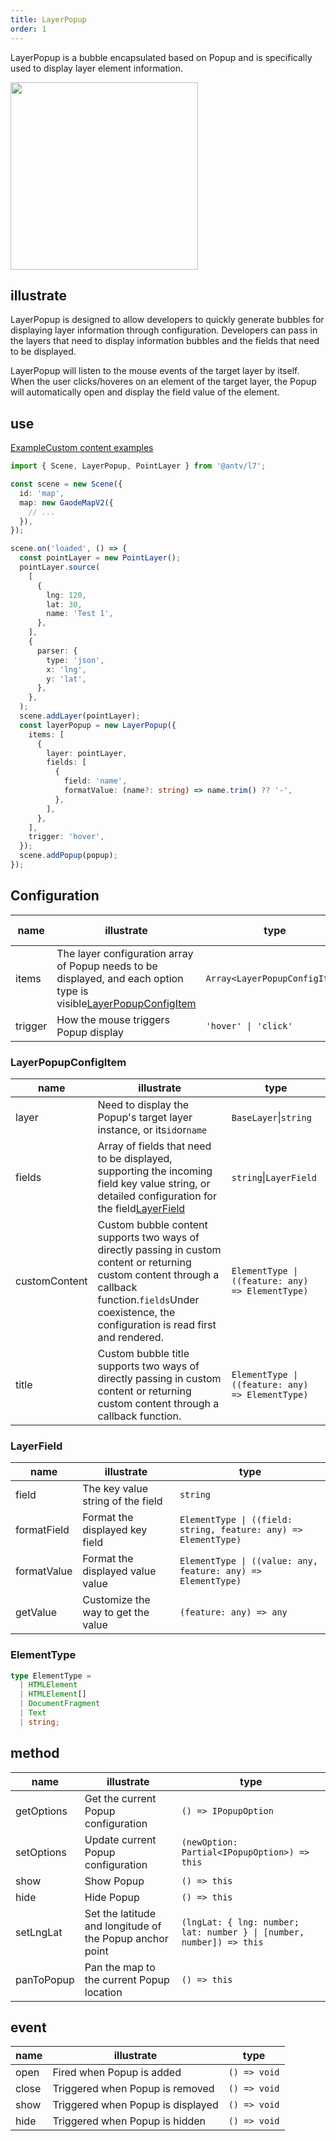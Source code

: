 ```yaml
---
title: LayerPopup
order: 1
---
```


LayerPopup is a bubble encapsulated based on Popup and is specifically used to display layer element information.

<img src="https://gw.alipayobjects.com/mdn/rms_816329/afts/img/A*HC6BT6v3YRIAAAAAAAAAAAAAARQnAQ" width="300"/>

## illustrate

LayerPopup is designed to allow developers to quickly generate bubbles for displaying layer information through configuration. Developers can pass in the layers that need to display information bubbles and the fields that need to be displayed.

LayerPopup will listen to the mouse events of the target layer by itself. When the user clicks/hoveres on an element of the target layer, the Popup will automatically open and display the field value of the element.

## use

[Example](/examples/component/popup#layerpopup)[Custom content examples](/zh/examples/component/popup/#customContent)

```ts
import { Scene, LayerPopup, PointLayer } from '@antv/l7';

const scene = new Scene({
  id: 'map',
  map: new GaodeMapV2({
    // ...
  }),
});

scene.on('loaded', () => {
  const pointLayer = new PointLayer();
  pointLayer.source(
    [
      {
        lng: 120,
        lat: 30,
        name: 'Test 1',
      },
    ],
    {
      parser: {
        type: 'json',
        x: 'lng',
        y: 'lat',
      },
    },
  );
  scene.addLayer(pointLayer);
  const layerPopup = new LayerPopup({
    items: [
      {
        layer: pointLayer,
        fields: [
          {
            field: 'name',
            formatValue: (name?: string) => name.trim() ?? '-',
          },
        ],
      },
    ],
    trigger: 'hover',
  });
  scene.addPopup(popup);
});
```

## Configuration

| name    | illustrate                                                                                                                                 | type                          | default value |
| ------- | ------------------------------------------------------------------------------------------------------------------------------------------ | ----------------------------- | ------------- |
| items   | The layer configuration array of Popup needs to be displayed, and each option type is visible[LayerPopupConfigItem](#layerpopupconfigitem) | `Array<LayerPopupConfigItem>` | `[]`          |
| trigger | How the mouse triggers Popup display                                                                                                       | `'hover' \| 'click'`          | `'hover'`     |

### LayerPopupConfigItem

| name          | illustrate                                                                                                                                                                                                     | type                                             |
| ------------- | -------------------------------------------------------------------------------------------------------------------------------------------------------------------------------------------------------------- | ------------------------------------------------ |
| layer         | Need to display the Popup's target layer instance, or its`id`or`name`                                                                                                                                          | `BaseLayer`\|`string`                            |
| fields        | Array of fields that need to be displayed, supporting the incoming field key value string, or detailed configuration for the field[LayerField](#layerfield)                                                    | `string`\|`LayerField`                           |
| customContent | Custom bubble content supports two ways of directly passing in custom content or returning custom content through a callback function.`fields`Under coexistence, the configuration is read first and rendered. | `ElementType \| ((feature: any) => ElementType)` |
| title         | Custom bubble title supports two ways of directly passing in custom content or returning custom content through a callback function.                                                                           | `ElementType \| ((feature: any) => ElementType)` |

### LayerField

| name        | illustrate                         | type                                                            |
| ----------- | ---------------------------------- | --------------------------------------------------------------- |
| field       | The key value string of the field  | `string`                                                        |
| formatField | Format the displayed key field     | `ElementType \| ((field: string, feature: any) => ElementType)` |
| formatValue | Format the displayed value value   | `ElementType \| ((value: any, feature: any) => ElementType)`    |
| getValue    | Customize the way to get the value | `(feature: any) => any`                                         |

### ElementType

```ts
type ElementType =
  | HTMLElement
  | HTMLElement[]
  | DocumentFragment
  | Text
  | string;
```

## method

| name       | illustrate                                               | type                                                                 |
| ---------- | -------------------------------------------------------- | -------------------------------------------------------------------- |
| getOptions | Get the current Popup configuration                      | `() => IPopupOption`                                                 |
| setOptions | Update current Popup configuration                       | `(newOption: Partial<IPopupOption>) => this`                         |
| show       | Show Popup                                               | `() => this`                                                         |
| hide       | Hide Popup                                               | `() => this`                                                         |
| setLngLat  | Set the latitude and longitude of the Popup anchor point | `(lngLat: { lng: number; lat: number } \| [number, number]) => this` |
| panToPopup | Pan the map to the current Popup location                | `() => this`                                                         |

## event

| name  | illustrate                        | type         |
| ----- | --------------------------------- | ------------ |
| open  | Fired when Popup is added         | `() => void` |
| close | Triggered when Popup is removed   | `() => void` |
| show  | Triggered when Popup is displayed | `() => void` |
| hide  | Triggered when Popup is hidden    | `() => void` |
